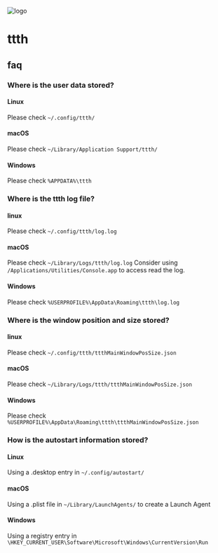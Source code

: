 ![logo](https://raw.githubusercontent.com/yafp/ttth/master/.github/logo/128x128.png)

# ttth

## faq

### Where is the user data stored?
#### Linux
Please check ```~/.config/ttth/```
#### macOS
Please check ```~/Library/Application Support/ttth/```
#### Windows
Please check ```%APPDATA%\ttth```

### Where is the ttth log file?
#### linux
Please check ```~/.config/ttth/log.log```
#### macOS
Please check ```~/Library/Logs/ttth/log.log```
Consider using ```/Applications/Utilities/Console.app``` to access read the log.
#### Windows
Please check ```%USERPROFILE%\AppData\Roaming\ttth\log.log```

### Where is the window position and size stored?
#### linux
Please check ```~/.config/ttth/ttthMainWindowPosSize.json```
#### macOS
Please check ```~/Library/Logs/ttth/ttthMainWindowPosSize.json```
#### Windows
Please check ```%USERPROFILE%\AppData\Roaming\ttth\ttthMainWindowPosSize.json```

### How is the autostart information stored?
#### Linux
Using a .desktop entry in ```~/.config/autostart/```
#### macOS
Using a .plist file in  ```~/Library/LaunchAgents/``` to create a Launch Agent
#### Windows
Using a registry entry in ```\HKEY_CURRENT_USER\Software\Microsoft\Windows\CurrentVersion\Run```
